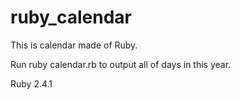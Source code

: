 # ruby_calendar

This is calendar made of Ruby.

Run ruby calendar.rb to output all of days in this year.

Ruby 2.4.1
